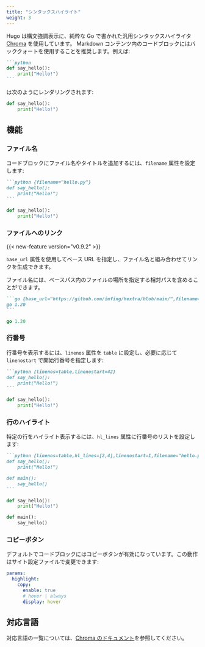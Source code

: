 ```yaml
---
title: "シンタックスハイライト"
weight: 3
---
```


Hugo は構文強調表示に、純粋な Go で書かれた汎用シンタックスハイライタ [Chroma](https://github.com/alecthomas/chroma) を使用しています。
Markdown コンテンツ内のコードブロックにはバッククォートを使用することを推奨します。例えば:

<!--more-->

````markdown {filename="Markdown"}
```python
def say_hello():
    print("Hello!")
```
````

は次のようにレンダリングされます:

```python
def say_hello():
    print("Hello!")
```

## 機能

### ファイル名

コードブロックにファイル名やタイトルを追加するには、`filename` 属性を設定します:

````markdown {filename="Markdown"}
```python {filename="hello.py"}
def say_hello():
    print("Hello!")
```
````

```python {filename="hello.py"}
def say_hello():
    print("Hello!")
```

### ファイルへのリンク

{{< new-feature version="v0.9.2" >}}

`base_url` 属性を使用してベース URL を指定し、ファイル名と組み合わせてリンクを生成できます。

ファイル名には、ベースパス内のファイルの場所を指定する相対パスを含めることができます。

````markdown {filename="Markdown"}
```go {base_url="https://github.com/imfing/hextra/blob/main/",filename="docs/hugo.work"}
go 1.20
```
````

```go {base_url="https://github.com/imfing/hextra/blob/main/",filename="docs/hugo.work"}
go 1.20
```

### 行番号

行番号を表示するには、`linenos` 属性を `table` に設定し、必要に応じて `linenostart` で開始行番号を指定します:

````markdown {filename="Markdown"}
```python {linenos=table,linenostart=42}
def say_hello():
    print("Hello!")
```
````

```python {linenos=table,linenostart=42}
def say_hello():
    print("Hello!")
```

### 行のハイライト

特定の行をハイライト表示するには、`hl_lines` 属性に行番号のリストを設定します:

````markdown {filename="Markdown"}
```python {linenos=table,hl_lines=[2,4],linenostart=1,filename="hello.py"}
def say_hello():
    print("Hello!")

def main():
    say_hello()
```
````

```python {linenos=table,hl_lines=[2,4],linenostart=1,filename="hello.py"}
def say_hello():
    print("Hello!")

def main():
    say_hello()
```

### コピーボタン

デフォルトでコードブロックにはコピーボタンが有効になっています。この動作はサイト設定ファイルで変更できます:

```yaml {linenos=table,linenostart=42,filename="hugo.yaml"}
params:
  highlight:
    copy:
      enable: true
      # hover | always
      display: hover
```

## 対応言語

対応言語の一覧については、[Chroma のドキュメント](https://github.com/alecthomas/chroma#supported-languages)を参照してください。

